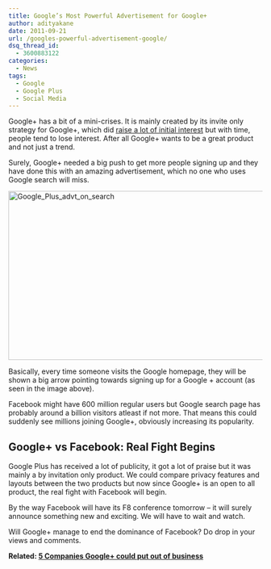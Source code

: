 ```yaml
---
title: Google’s Most Powerful Advertisement for Google+
author: adityakane
date: 2011-09-21
url: /googles-powerful-advertisement-google/
dsq_thread_id:
  - 3600883122
categories:
  - News
tags:
  - Google
  - Google Plus
  - Social Media
---
```

Google+ has a bit of a mini-crises. It is mainly created by its invite only strategy for Google+, which did [raise a lot of initial interest][1] but with time, people tend to lose interest. After all Google+ wants to be a great product and not just a trend.

Surely, Google+ needed a big push to get more people signing up and they have done this with an amazing advertisement, which no one who uses Google search will miss.

[<img class="wp-image-51292" style="padding-left: 0px;padding-right: 0px;padding-top: 0px;border: 0px" src="http://cdn.devilsworkshop.org/files/2011/09/Google_Plus_advt_on_search_thumb.png" alt="Google_Plus_advt_on_search" width="570" height="335" border="0" />][2]

Basically, every time someone visits the Google homepage, they will be shown a big arrow pointing towards signing up for a Google + account (as seen in the image above).

Facebook might have 600 million regular users but Google search page has probably around a billion visitors atleast if not more. That means this could suddenly see millions joining Google+, obviously increasing its popularity.

## Google+ vs Facebook: Real Fight Begins

Google Plus has received a lot of publicity, it got a lot of praise but it was mainly a by invitation only product. We could compare privacy features and layouts between the two products but now since Google+ is an open to all product, the real fight with Facebook will begin.

By the way Facebook will have its F8 conference tomorrow – it will surely announce something new and exciting. We will have to wait and watch.

Will Google+ manage to end the dominance of Facebook? Do drop in your views and comments.

**Related: [5 Companies Google+ could put out of business][3]**

 [1]: http://devilsworkshop.org/google-races-10-million-users-2-weeks-facebook-twitter-2-years/
 [2]: http://cdn.devilsworkshop.org/files/2011/09/Google_Plus_advt_on_search.png
 [3]: http://devilsworkshop.org/5-tech-companies-google-put-business/
